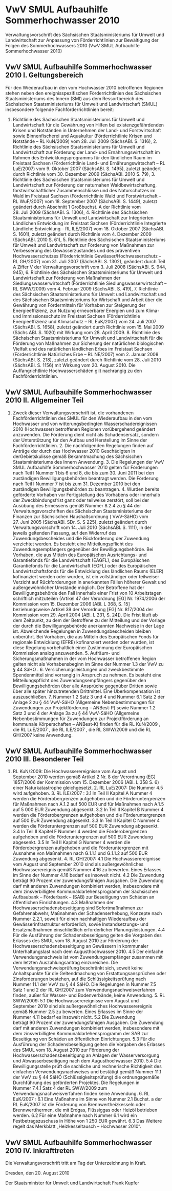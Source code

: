 # VwV SMUL Aufbauhilfe Sommerhochwasser 2010

Verwaltungsvorschrift des Sächsischen Staatsministeriums für Umwelt und Landwirtschaft zur Anpassung von Förderrichtlinien zur Bewältigung der Folgen des Sommerhochwassers 2010 (VwV SMUL Aufbauhilfe Sommerhochwasser 2010)

## VwV SMUL Aufbauhilfe Sommerhochwasser 2010 I. Geltungsbereich

Für den Wiederaufbau in den vom Hochwasser 2010 betroffenen Regionen stehen neben den ereignisspezifischen Förderrichtlinien des Sächsischen Staatsministeriums des Innern (SMI) aus dem Ressortbereich des Sächsischen Staatsministeriums für Umwelt und Landwirtschaft (SMUL) insbesondere folgende Fachförderrichtlinien bereit:

1. Richtlinie des Sächsischen Staatsministeriums für Umwelt und Landwirtschaft für die Gewährung von Hilfen bei existenzgefährdenden Krisen und Notständen in Unternehmen der Land- und Forstwirtschaft sowie Binnenfischerei und Aquakultur (Förderrichtlinie Krisen und Notstände – 
          RL KuN/2009) vom 28. Juli 2009 (SächsABl. S. 1316), 2. Richtlinie des Sächsischen Staatsministeriums für Umwelt und Landwirtschaft zur Förderung der Land- und Ernährungswirtschaft im Rahmen des Entwicklungsprogramms für den ländlichen Raum im Freistaat Sachsen (Förderrichtlinie Land- und Ernährungswirtschaft – 
          RL LuE/2007) vom 9. Oktober 2007 (SächsABl. S. 1495), zuletzt geändert durch Richtlinie vom 30. Dezember 2009 (SächsABl. 2010 S. 79), 3. Richtlinie des Sächsischen Staatsministeriums für Umwelt und Landwirtschaft zur Förderung der naturnahen Waldbewirtschaftung, forstwirtschaftlicher Zusammenschlüsse und des Naturschutzes im Wald im Freistaat Sachsen (Förderrichtlinie Wald und Forstwirtschaft – 
          RL WuF/2007) vom 18. September 2007 (SächsABl. S. 1449), zuletzt geändert durch Abschnitt 1 Großbuchst. A der Richtlinie vom 28. Juli 2009 (SächsABl. S. 1306), 4. Richtlinie des Sächsischen Staatsministeriums für Umwelt und Landwirtschaft zur Integrierten Ländlichen Entwicklung im Freistaat Sachsen (Förderrichtlinie Integrierte Ländliche Entwicklung – 
          RL ILE/2007) vom 18. Oktober 2007 (SächsABl. S. 1601), zuletzt geändert durch Richtlinie vom 4. Dezember 2009 (SächsABl. 2010 S. 61), 5. Richtlinie des Sächsischen Staatsministeriums für Umwelt und Landwirtschaft zur Förderung von Maßnahmen zur Verbesserung des Gewässerzustandes und des präventiven Hochwasserschutzes (Förderrichtlinie Gewässer/Hochwasserschutz – 
          RL GH/2007) vom 31. Juli 2007 (SächsABl. S. 1302), geändert durch Teil A Ziffer V der Verwaltungsvorschrift vom 3. Juli 2008 (SächsABl. S. 944, 945), 6. Richtlinie des Sächsischen Staatsministeriums für Umwelt und Landwirtschaft zur Förderung von Maßnahmen der Siedlungswasserwirtschaft (Förderrichtlinie Siedlungswasserwirtschaft – 
          RL SWW/2009) vom 4. Februar 2009 (SächsABl. S. 419), 7. Richtlinie des Sächsischen Staatsministeriums für Umwelt und Landwirtschaft und des Sächsischen Staatsministeriums für Wirtschaft und Arbeit über die Gewährung von Fördermitteln für Vorhaben zur Steigerung der Energieeffizienz, zur Nutzung erneuerbarer Energien und zum Klima- und Immissionsschutz im Freistaat Sachsen (Förderrichtlinie Energieeffizienz und Klimaschutz – 
          RL EuK/2007) vom 24. Juli 2007 (SächsABl. S. 1658), zuletzt geändert durch Richtlinie vom 15. Mai 2009 (Sächs ABl. S. 1020) mit Wirkung vom 28. April 2009. 8. Richtlinie des Sächsischen Staatsministeriums für Umwelt und Landwirtschaft für die Förderung von Maßnahmen zur Sicherung der natürlichen biologischen Vielfalt und des natürlichen ländlichen Erbes im Freistaat Sachsen (Förderrichtlinie Natürliches Erbe – 
          RL NE/2007) vom 2. Januar 2008 (SächsABl. S. 218), zuletzt geändert durch Richtlinie vom 28. Juli 2010 (SächsABl. S. 1156) mit Wirkung vom 20. August 2010. Die 
        Auffangrichtlinie Hochwasserschäden gilt nachrangig zu den Fachförderrichtlinien.


## VwV SMUL Aufbauhilfe Sommerhochwasser 2010 II. Allgemeiner Teil

1. Zweck dieser Verwaltungsvorschrift ist, die vorhandenen Fachförderrichtlinien des SMUL für den Wiederaufbau in den vom Hochwasser und von witterungsbedingten Wasserschadereignissen 2010 (Hochwasser) betroffenen Regionen vorübergehend geändert anzuwenden. Die Förderung dient nicht als Schadensersatz, sondern der Unterstützung für den Aufbau und Herstellung im Sinne der Fachförderrichtlinien. 2. Die nachfolgenden Regelungen finden auf Anträge der durch das Hochwasser 2010 Geschädigten in derGebietskulisse gemäß Bekanntmachung des Sächsischen Staatsministeriums des Innern Anwendung. 3. Die Regelungen der VwV SMUL Aufbauhilfe Sommerhochwasser 2010 gelten für Förderungen nach Teil I Nummer 1 bis 6 und 8, die bis zum 30. Juni 2011 bei den zuständigen Bewilligungsbehörden beantragt werden. Die Förderung nach Teil I Nummer 7 ist bis zum 31. Dezember 2010 bei den zuständigen Bewilligungsbehörden zu beantragen. 4. Wurden bereits geförderte Vorhaben vor Fertigstellung des Vorhabens oder innerhalb der Zweckbindungsfrist ganz oder teilweise zerstört, soll bei der Ausübung des Ermessens gemäß Nummer 8.2.4 zu § 44 der Verwaltungsvorschriften des Sächsischen Staatsministeriums der Finanzen zur Sächsischen Haushaltsordnung (
          VwV-SäHO) vom 27. Juni 2005 (SächsABl. SDr. S. S 225), zuletzt geändert durch Verwaltungsvorschrift vom 14. Juli 2010 (SächsABl. S. 1111), in der jeweils geltenden Fassung, auf den Widerruf des Zuwendungsbescheides und die Rückforderung der Zuwendung verzichtet werden. Es besteht eine Mitteilungspflicht des Zuwendungsempfängers gegenüber der Bewilligungsbehörde. 
           Bei Vorhaben, die aus Mitteln des Europäischen Ausrichtungs- und Garantiefonds für die Landwirtschaft (EAGFL), des Europäischen Garantiefonds für die Landwirtschaft (EGFL) oder des Europäischen Landwirtschaftsfonds für die Entwicklung des ländlichen Raums (ELER) kofinanziert werden oder wurden, ist ein vollständiger oder teilweiser Verzicht auf Rückforderungen in anerkannten Fällen höherer Gewalt und außergewöhnlicher Umstände möglich. Der Betroffene hat der Bewilligungsbehörde den Fall innerhalb einer Frist von 10 Arbeitstagen schriftlich mitzuteilen (Artikel 47 der Verordnung [EG] Nr. 1974/2006 der Kommission vom 15. Dezember 2006 [ABl. L 368, S. 15] beziehungsweise Artikel 39 der Verordnung [EG] Nr. 817/2004 der Kommission vom 29. April 2004 [ABl. L 231, S. 24]). Die Frist läuft ab dem Zeitpunkt, zu dem der Betroffene zu der Mitteilung und der Vorlage der durch die Bewilligungsbehörde anerkannten Nachweise in der Lage ist. Abweichende Regelungen in Zuwendungsbescheiden bleiben unberührt. Bei Vorhaben, die aus Mitteln des Europäischen Fonds für regionale Entwicklung (EFRE) kofinanziert werden oder wurden, ist diese Regelung vorbehaltlich einer Zustimmung der Europäischen Kommission analog anzuwenden. 5. Aufräum- und Sicherungsmaßnahmen in der vom Hochwasser betroffenen Region gelten nicht als Vorhabensbeginn im Sinne der Nummer 1.3 der 
          VwV zu § 44 SäHO . 6. Versicherungsleistungen und zweckbestimmte Spendenmittel sind vorrangig in Anspruch zu nehmen. Es besteht eine Mitteilungspflicht des Zuwendungsempfängers gegenüber den Bewilligungsbehörden über alle Ansprüche gegenüber Dritten sowie über alle später hinzutretenden Drittmittel. Eine Überkompensation ist auszuschließen. 7. Nummer 1.2 Satz 3 und 4 und Nummer 6.1 Satz 2 der Anlage 2 zu § 44 VwV-SäHO (Allgemeine Nebenbestimmungen für Zuwendungen zur Projektförderung – 
          ANBest-P) sowie Nummer 1.2 Satz 3 und 4 der Anlage 3a zu § 44 VwV-SäHO (Allgemeine Nebenbestimmungen für Zuwendungen zur Projektförderung an kommunale Körperschaften – 
          ANBest-K) finden für die 
          RL KuN/2009 , die 
          RL LuE/2007 , die 
          RL ILE/2007 , die 
          RL SWW/2009 und die 
          RL GH/2007 keine Anwendung. 
## VwV SMUL Aufbauhilfe Sommerhochwasser 2010 III. Besonderer Teil

1. RL KuN/2009: 
           Die Hochwasserereignisse vom August und September 2010 werden gemäß Artikel 2 Nr. 8 der Verordnung (EG) 1857/2006 der Kommission vom 15. Dezember 2006 (ABl. L 358 S. 6) einer Naturkatastrophe gleichgesetzt. 2. RL LuE/2007: 
           Die Nummer 4.5 wird aufgehoben. 3. RL ILE/2007 : 3.1 In Teil II Kapitel A Nummer 4 werden die Förderobergrenzen aufgehoben und die Förderuntergrenzen für Maßnahmen nach A.1.2 auf 500 EUR und für Maßnahmen nach A.1.5 auf 5 000 EUR Zuwendung abgesenkt. 3.2 In Teil II Kapitel B Nummer 4 werden die Förderobergrenzen aufgehoben und die Förderuntergrenzen auf 500 EUR Zuwendung abgesenkt. 3.3 In Teil II Kapitel C Nummer 4 werden die Förderuntergrenzen auf 500 EUR Zuwendung abgesenkt. 3.4 In Teil II Kapitel F Nummer 4 werden die Förderobergrenzen aufgehoben und die Förderuntergrenzen auf 500 EUR Zuwendung abgesenkt. 3.5 In Teil II Kapitel G Nummer 4 werden die Förderobergrenzen aufgehoben und die Förderuntergrenzen mit Ausnahme von Maßnahmen nach G.1.1.1 und G.1.1.2 auf 500 EUR Zuwendung abgesenkt. 4. RL GH/2007: 4.1 Die Hochwasserereignisse vom August und September 2010 sind als außergewöhnliches Hochwasserereignis gemäß Nummer 4.16 zu bewerten. Eines Erlasses im Sinne der Nummer 4.16 bedarf es insoweit nicht. 4.2 Die Zuwendung beträgt 90 Prozent der zuwendungsfähigen Ausgaben. Die Zuwendung darf mit anderen Zuwendungen kombiniert werden, insbesondere mit dem zinsverbilligten Kommunaldarlehensprogramm der Sächsischen Aufbaubank – Förderbank – (SAB) zur Beseitigung von Schäden an öffentlichen Einrichtungen. 4.3 Maßnahmen der Hochwasserschadensbeseitigung sind Sofortmaßnahmen zur Gefahrenabwehr, Maßnahmen der Schadenserhebung, Konzepte nach Nummer 2.2.1, soweit für einen nachhaltigen Wiederaufbau der Gewässerinfrastruktur erforderlich, sowie lnstandsetzungs- und Ersatzmaßnahmen einschließlich erforderlicher Planungsleistungen. 4.4 Für die Ausführung der Schadensbeseitigung gelten die Vorgaben des Erlasses des SMUL vom 18. August 2010 zur Förderung der Hochwasserschadensbeseitigung an Gewässern in kommunaler Unterhaltungslast nach dem Augusthochwasser 2010. 4.5 Der einfache Verwendungsnachweis ist vom Zuwendungsempfänger zusammen mit dem letzten Auszahlungsantrag einzureichen. Die Verwendungsnachweisprüfung beschränkt sich, soweit keine Anhaltspunkte für die Geltendmachung von Erstattungsansprüchen oder Zinsforderungen bestehen, auf die Schlüssigkeitsprüfung nach Nummer 11.1 der 
          VwV zu § 44 SäHO. Die Regelungen in Nummer 7.5 Satz 1 und 2 der 
          RL GH/2007 zum Verwendungsnachweisverfahren finden, außer für Wasser- und Bodenverbände, keine Anwendung. 5. RL SWW/2009: 5.1 Die Hochwasserereignisse vom August und September 2010 sind als außergewöhnliches Hochwasserereignis gemäß Nummer 2.5 zu bewerten. Eines Erlasses im Sinne der Nummer 4.11 bedarf es insoweit nicht. 5.2 Die Zuwendung beträgt 90 Prozent der zuwendungsfähigen Ausgaben. Die Zuwendung darf mit anderen Zuwendungen kombiniert werden, insbesondere mit dem zinsverbilligten Kommunaldarlehensprogramm der SAB zur Beseitigung von Schäden an öffentlichen Einrichtungen. 5.3 Für die Ausführung der Schadensbeseitigung gelten die Vorgaben des Erlasses des SMUL vom 18. August 2010 zur Förderung der Hochwasserschadensbeseitigung an Anlagen der Wasserversorgung und Abwasserbeseitigung nach dem Augusthochwasser 2010. 5.4 Die Bewilligungsstelle prüft die sachliche und rechnerische Richtigkeit des einfachen Verwendungsnachweises und bestätigt gemäß Nummer 11.1 der 
          VwV zu § 44 SäHO (Schlüssigkeitsprüfung) die ordnungsgemäße Durchführung des geförderten Projektes. Die Regelungen in Nummer 7.4.1 Satz 4 der 
          RL SWW/2009 zum Verwendungsnachweisverfahren finden keine Anwendung. 6. RL EuK/2007 : 6.1 Eine Maßnahme im Sinne von Nummer 2.1 Buchst. a der 
          RL EuK/2007 ist die Förderung von Brennwertheizkesseln oder Brennwertthermen, die mit Erdgas, Flüssiggas oder Heizöl betrieben werden. 6.2 Für eine Maßnahme nach Nummer 6.1 wird ein Festbetragszuschuss in Höhe von 1 250 EUR gewährt. 6.3 Das Weitere regelt das Merkblatt „Heizkesseltausch – Hochwasser 2010“. 
## VwV SMUL Aufbauhilfe Sommerhochwasser 2010 IV. Inkrafttreten

Die Verwaltungsvorschrift tritt am Tag der Unterzeichnung in Kraft.

Dresden, den 20. August 2010

Der Staatsminister für Umwelt und Landwirtschaft 
           Frank Kupfer

